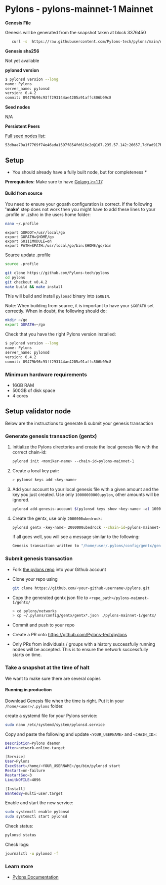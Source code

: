 # Pylons - pylons-mainnet-1 Mainnet

**Genesis File**

Genesis will be generated from the snapshot taken at block 3376450

```bash
   curl -s  https://raw.githubusercontent.com/Pylons-tech/pylons/main/networks/pylons-mainnet-1/genesis.json > ~/.pylons/config/genesis.json
```

**Genesis sha256**

Not yet available

**pylonsd version**

```bash
$ pylonsd version --long
name: Pylons
server_name: pylonsd
version: 0.4.2
commit: 89479b96c93ff293144ae4205a91affc806b09c8
```

**Seed nodes**

N/A

**Persistent Peers**

[Full seed nodes list](/networks/pylons-mainnet-1/persistent_peers.txt):

```
53dbaa70a1f7769f74e46ada1597f854fd616c2d@167.235.57.142:26657,7dfad917bf0cd651d75873802358e1d1d85a577d@94.130.111.155:26257,c09c7a1a50b4744011a006469c68bc2e763ef17a@88.99.3.158:10157,
```


## Setup

* You should already have a fully built node, but for completeness *

**Prerequisites:** Make sure to have [Golang >=1.17](https://golang.org/).

#### Build from source

You need to ensure your gopath configuration is correct. If the following **'make'** step does not work then you might have to add these lines to your .profile or .zshrc in the users home folder:

```sh
nano ~/.profile
```

```
export GOROOT=/usr/local/go
export GOPATH=$HOME/go
export GO111MODULE=on
export PATH=$PATH:/usr/local/go/bin:$HOME/go/bin
```

Source update .profile

```sh
source .profile
```

```sh
git clone https://github.com/Pylons-tech/pylons
cd pylons
git checkout v0.4.2
make build && make install
```

This will build and install `pylonsd` binary into `$GOBIN`.

Note: When building from source, it is important to have your `$GOPATH` set correctly. When in doubt, the following should do:

```sh
mkdir ~/go
export GOPATH=~/go
```

Check that you have the right Pylons version installed:

```sh
$ pylonsd version --long
name: Pylons
server_name: pylonsd
version: 0.4.2
commit: 89479b96c93ff293144ae4205a91affc806b09c8
```

### Minimum hardware requirements

- 16GB RAM
- 500GB of disk space
- 4 cores

## Setup validator node

Below are the instructions to generate & submit your genesis transaction

### Generate genesis transaction (gentx)

1. Initialize the Pylons directories and create the local genesis file with the correct chain-id:

   ```bash
   pylonsd init <moniker-name> --chain-id=pylons-mainnet-1
   ```

2. Create a local key pair:

   ```sh
   > pylonsd keys add <key-name>
   ```

3. Add your account to your local genesis file with a given amount and the key you just created. Use only `10000000000upylon`, other amounts will be ignored.

   ```bash
   pylonsd add-genesis-account $(pylonsd keys show <key-name> -a) 10000000000upylon
   ```

4. Create the gentx, use only `2000000ubedrock`:

   ```bash
   pylonsd gentx <key-name> 2000000ubedrock --chain-id=pylons-mainnet-1
   ```

   If all goes well, you will see a message similar to the following:

   ```bash
   Genesis transaction written to "/home/user/.pylons/config/gentx/gentx-******.json"
   ```

### Submit genesis transaction

- Fork [the pylons repo](https://github.com/Pylons-tech/pylons) into your Github account

- Clone your repo using

  ```bash
  git clone https://github.com/<your-github-username>/pylons.git
  ```

- Copy the generated gentx json file to `<repo_path>/pylons-mainnet-1/gentx/`

  ```sh
  > cd pylons/networks
  > cp ~/.pylons/config/gentx/gentx*.json ./pylons-mainnet-1/gentx/
  ```

- Commit and push to your repo
- Create a PR onto https://github.com/Pylons-tech/pylons
- Only PRs from individuals / groups with a history successfully running nodes will be accepted. This is to ensure the network successfully starts on time.

### Take a snapshot at the time of halt

We want to make sure there are several copies

#### Running in production

Download Genesis file when the time is right. Put it in your `/home/<user>/.pylons` folder.

create a systemd file for your Pylons service:

```sh
sudo nano /etc/systemd/system/pylonsd.service
```

Copy and paste the following and update `<YOUR_USERNAME>` and `<CHAIN_ID>`:

```sh
Description=Pylons daemon
After=network-online.target

[Service]
User=Pylons
ExecStart=/home/<YOUR_USERNAME>/go/bin/pylonsd start
Restart=on-failure
RestartSec=3
LimitNOFILE=4096

[Install]
WantedBy=multi-user.target
```

Enable and start the new service:

```sh
sudo systemctl enable pylonsd
sudo systemctl start pylonsd
```

Check status:

```sh
pylonsd status
```

Check logs:

```sh
journalctl -u pylonsd -f
```

### Learn more

- [Pylons Documentation](https://github.com/Pylons-tech/pylons/tree/main/docs/)

